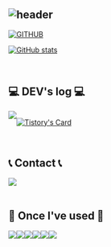 <div align="left">
  
![header](https://capsule-render.vercel.app/api?type=waving&color=timeGradient&text=Welcome%20to%20my%20world%20👋&animation=twinkling&fontSize=35&fontAlignY=40&fontAlign=70&height=250)
---
  
[![GITHUB](https://hits.seeyoufarm.com/api/count/incr/badge.svg?url=https%3A%2F%2Fgithub.com%2Fhyeeum0&count_bg=%23F29494&title_bg=%232F2E2E&icon=github.svg&icon_color=%23FFFFFF&title=GITHUB&edge_flat=false)](https://github.com/hyeumm)

[![GitHub stats](https://github-readme-stats.vercel.app/api?username=hyeumm&include_all_commits=true&theme=nord&hide_border=true&count_private=true)](https://github.com/hyeumm/github-readme-stats)
 
<br>

## 💻 DEV's log 💻
<div style="display:flex; flex-direction:row;">
    <a href="https://hellohyeummworld.tistory.com/">
        <img src="https://img.shields.io/badge/Tistory-000000?style=for-the-badge&logo=Tistory&logoColor=white"> 
    </a>
  
[![Tistory's Card](https://github-readme-tistory-card.vercel.app/api?name=hellohyeummworld&theme=default)](https://hellohyeummworld.tistory.com/)
</div><br>

 
## 📞 Contact 📞
<div style="display:flex; flex-direction:row;">
    <a href="mailto:20221159@gmail.com">
        <img src="https://img.shields.io/badge/Gmail-EA4335?style=for-the-badge&logo=Gmail&logoColor=white"> 
    </a>
</div><br>
    
## 🔨 Once I've used 🔨
<div style="display:flex; flex-direction:row;">
  <img src="https://img.shields.io/badge/GitHub-181717?style=flat-square&logo=GitHub&logoColor=white"/>
  <img src="https://img.shields.io/badge/Postman-FF6C37?style=flat-square&logo=Postman&logoColor=white"/>
    <img src="https://img.shields.io/badge/Kotlin-7F52FF?style=flat-square&logo=kotlin&logoColor=white">
    <img src="https://img.shields.io/badge/Andoid Studio-3DDC84?style=flat-square&logo=android studio&logoColor=white">
    <img src="https://img.shields.io/badge/C++-00599C?style=flat-square&logo=C%2B%2B&logoColor=white"/>
    <img src="https://img.shields.io/badge/python-3776AB?style=flat-square&logo=python&logoColor=white">
    <br>
</div><br>
</div>
